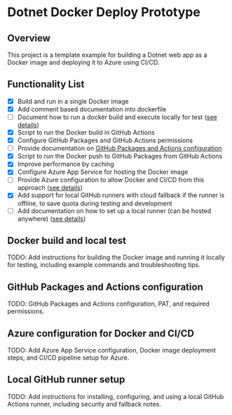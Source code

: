 # Dotnet Docker Deploy Prototype

## Overview

This project is a template example for building a Dotnet web app as a Docker image and deploying it to Azure using CI/CD.


## Functionality List

- [x] Build and run in a single Docker image
- [x] Add comment based documentation into dockerfile
- [ ] Document how to run a docker build and execute locally for test ([see details](#docker-build-and-local-test))
- [x] Script to run the Docker build in GitHub Actions
- [x] Configure GitHub Packages and GitHub Actions permissions
- [ ] Provide documentation on [GitHub Packages and Actions configuration](#github-packages-and-actions-configuration)
- [x] Script to run the Docker push to GitHub Packages from GitHub Actions
- [x] Improve performance by caching
- [x] Configure Azure App Service for hosting the Docker image
- [ ] Provide Azure configuration to allow Docker and CI/CD from this approach ([see details](#azure-configuration-for-docker-and-cicd))
- [x] Add support for local GitHub runners with cloud fallback if the runner is offline, to save quota during testing and development
- [ ] Add documentation on how to set up a local runner (can be hosted anywhere) ([see details](#local-github-runner-setup))

## Docker build and local test
TODO: Add instructions for building the Docker image and running it locally for testing, including example commands and troubleshooting tips.

## GitHub Packages and Actions configuration
TODO: GitHub Packages and Actions configuration, PAT, and required permissions.

## Azure configuration for Docker and CI/CD
TODO: Add Azure App Service configuration, Docker image deployment steps, and CI/CD pipeline setup for Azure.

## Local GitHub runner setup
TODO: Add instructions for installing, configuring, and using a local GitHub Actions runner, including security and fallback notes.

